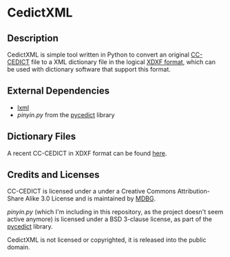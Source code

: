 # CedictXML

## Description
CedictXML is simple tool written in Python to convert an original [CC-CEDICT](https://www.mdbg.net/chindict/chindict.php?page=cc-cedict) file to a XML dictionary file in the logical [XDXF format](https://github.com/soshial/xdxf_makedict/blob/master/format_standard/xdxf_description.md), which can be used with dictionary software that support this format.

## External Dependencies
* [lxml](http://lxml.de/)
* _pinyin.py_ from the [pycedict](https://github.com/jdillworth/pycedict/) library

## Dictionary Files
A recent CC-CEDICT in XDXF format can be found [here](https://github.com/k-sl/CedictXML/tree/master/CC-CEDICT.xdxf).

## Credits and Licenses
CC-CEDICT is licensed under a under a Creative Commons Attribution-Share Alike 3.0 License and is maintained by [MDBG](https://www.mdbg.net/chindict/chindict.php).

_pinyin.py_ (which I'm including in this repository, as the project doesn't seem active anymore) is licensed under a BSD 3-clause license, as part of the [pycedict](https://github.com/jdillworth/pycedict/) library.

CedictXML is not licensed or copyrighted, it is released into the public domain.
